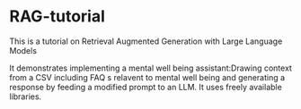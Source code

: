 # RAG-tutorial
This is a tutorial on Retrieval Augmented Generation with Large Language Models

It demonstrates implementing a mental well being assistant:Drawing context from a CSV including FAQ s relavent to mental well being and generating a response by 
feeding a modified prompt to an LLM. It uses freely available libraries. 
